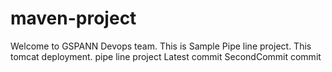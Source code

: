 # maven-project ##

Welcome to GSPANN Devops team.
This is Sample Pipe line project.
This tomcat deployment.
pipe line project
Latest commit
SecondCommit
commit
